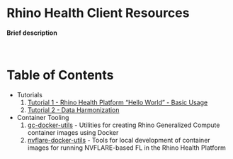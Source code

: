 # Rhino Health Client Resources
**Brief description**

<br>

# Table of Contents
- Tutorials
    1. [Tutorial 1 - Rhino Health Platform “Hello World” - Basic Usage](./tutorials/tutorial_1/README.md)
    2. [Tutorial 2 - Data Harmonization](./tutorials/tutorial_2/README.md)
- Container Tooling
    1. [gc-docker-utils](./container_tooling/gc-docker-utils/README.md) - Utilities for creating Rhino Generalized Compute container images using Docker
    2. [nvflare-docker-utils](./container_tooling/nvflare-docker-utils/README.md) - Tools for local development of container images for running NVFLARE-based FL in the Rhino Health Platform
<br>
